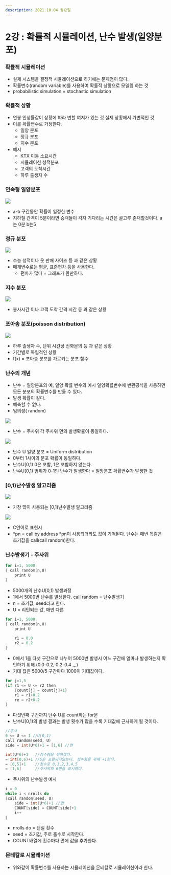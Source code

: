 ```yaml
---
description: 2021.10.04 월요일
---
```


# 2강 : 확률적 시뮬레이션, 난수 발생\(일양분포\)

### 확률적 시뮬레이션

* 실제 시스템을 결정적 시뮬레이션으로 하기에는 문제점이 많다.
* 확률변수\(random variable\)를 사용하여 확률적 상황으로 모델링 하는 것
* probabilistic simulation = stochastic simulation

### 확률적 상황

* 연봉 인상률같이 상황에 따라 변할 여지가 있는 것 실제 상황에서 가변적인 것
* 이를 확률변수로 가정한다.
  * 일양 분포
  * 정규 분포
  * 지수 분포
* 예시
  * KTX 이동 소요시간
  * 시뮬레이션 성적분포
  * 고객의 도착시간 
  * 하루 출생자 수

### 연속형 일양분포

![](../../../.gitbook/assets/1%20%28142%29.png)

* a-b 구간동안 확률이 일정한 변수
* 지하철 간격이 5분이라면 승객들이 각자 기다리는 시간은 골고루 존재할것이다. a는 0분 b는5

### 정규 분포

![](../../../.gitbook/assets/2%20%28112%29.png)

* 수능 성적이나 옷 판매 사이즈 등 과 같은 상황
* 매개변수로는 평균, 표준편차 등을 사용한다.
  * 편차가 많다 = 그래프가 완만하다.

### 지수 분포

![](../../../.gitbook/assets/3%20%2885%29.png)

* 봉사시간 이나 고객 도착 간격 시간 등 과 같은 상황

### 포아송 분포\(poisson distribution\)

![](../../../.gitbook/assets/4%20%2858%29.png)

* 하루 출생자 수, 단위 시간당 전화문의 등 과 같은 상황
* 기간별로 독립적인 상황
* f\(x\) = 포아송 분포를 가르키는 분포 함수

### 난수의 개념

* 난수 = 일양분포의 예, 일양 확률 변수의 예시 일양확률변수에 변환공식을 사용하면 모든 분포의 확률변수를 만들 수 있다.
* 발생 확률이 같다.
* 예측할 수 없다.
* 임의성\( random\)

![](../../../.gitbook/assets/5%20%2840%29.png)

* 난수 = 주사위 각 주사위 면의 발생확률이 동일하다.

![](../../../.gitbook/assets/6%20%2827%29.png)

* 난수 U 일양 분포 = Uniform distribution
* 0부터 1사이의 분포 확률이 동일하다.
* 난수U\[0,1\) 0은 포함, 1은 포함하지 않는다.
* 난수U\[0,1\) 범위가 0-1인 난수가 발생한다 = 일앙분포 확률변수가 발생한 것

### \[0,1\)난수발생 알고리즘

![](../../../.gitbook/assets/7%20%2817%29.png)

* 가장 많이 사용되는 \[0,1\)난수발생 알고리즘

![](../../../.gitbook/assets/8%20%2812%29.png)

* C언어로 표현시
* \*pn = call by address \*pn이 사용되더라도 값이 기억된다. 난수는 매번 똑같은 초기값을 call\(call random\)한다.

### 난수발생기 - 주사위

```c
for i=1, 5000
{ call random(n,U)
    print U
}
```

* 5000개의 난수U\[0,1\) 발생과정
* 1에서 5000번 난수를 발생한다. call random = 난수발생기
* n = 초기값, seed라고 한다.
* U = 리턴되는 값, 매번 다른 

```c
for i=1, 5000
{ call random(n,U)
    print U
    
    r1 = 0.0
    r2 = 0.2
}
```

* 0에서 1을 다섯 구간으로 나누어 5000번 발생시 어느 구간에 얼마나 발생하는지 확인하기 위해 \(0.0-0.2, 0.2-0.4 ,,,\)
* 기대 값은 5000/5 구간마다 1000이 기대값이다.

```c
for j=1,5
{if r1 <= U <= r2 then
    {count[j] = count[j]+1}
    r1 = r1+0.2
    re = r2+0.2
}
```

* 다섯번째 구간까지 난수 U를 count하는 for문
* 난수U\[0,1\)의 발생 결과는 발생 횟수가 많을 수록 기대값에 근사하게 될 것이다.

```c
//주사
0 <= U <= 1 //U[0,1)
call random(seed, U)
side = int(U*6)+1 = [1,6] //면

int(U*6)+1   //정수형을 취하겠다.
= int[0,6)+1 //6은 포함되지않는다. 정수형을 위해 +1한다.
= [0,5]+1    //정수로 0,1,2,3,4,5
= [1,6]      //주사위의 6면을 표시했다.
```

* 주사위의 난수발생 예시

```c
i = 0
while i < nrolls do
{call random(seed, U)
    side = int(U*6)+1 //면
    COUNT[side] = COUNT[side]+1
    i++
} 
```

* nrolls do = 던질 횟수
* seed = 초기값, 주로 홀수로 시작한다.
* COUNT배열에 횟수마다 면에 값을 추가한다.

### 몬테칼로 시뮬레이션

* 위와같이 확률변수를 사용하는 시뮬레이션을 몬테칼로 시뮬레이션이라 한다.


